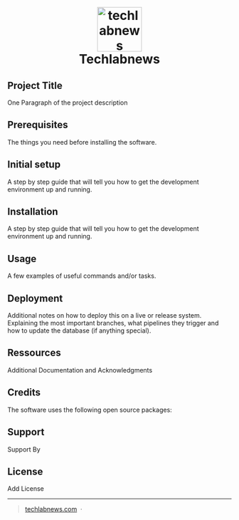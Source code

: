 
<h1 align="center">
  <br>
  <a href="https://github.com/techlabnews"><img src="https://avatars.githubusercontent.com/u/104128443?s=200&v=4" alt="techlabnews" width="100"></a>
  <br>
Techlabnews
  <br>
</h1>

## Project Title

One Paragraph of the project description

## Prerequisites

The things you need before installing the software.

## Initial setup

A step by step guide that will tell you how to get the development environment up and running.

## Installation

A step by step guide that will tell you how to get the development environment up and running.

## Usage

A few examples of useful commands and/or tasks.

## Deployment

Additional notes on how to deploy this on a live or release system. Explaining the most important branches, what pipelines they trigger and how to update the database (if anything special).

## Ressources

Additional Documentation and Acknowledgments

## Credits

The software uses the following open source packages:

## Support

Support By

## License

Add License

---

> [techlabnews.com](https://www.techlabnews.com) &nbsp;&middot;&nbsp;



